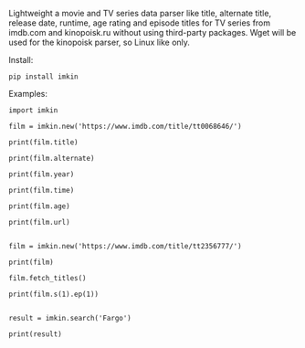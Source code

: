 Lightweight a movie and TV series data parser like title, alternate title, release date, runtime, age rating and episode titles for TV series from imdb.com and kinopoisk.ru without using third-party packages. Wget will be used for the kinopoisk parser, so Linux like only.

Install:

    pip install imkin

Examples:

    import imkin
    
    film = imkin.new('https://www.imdb.com/title/tt0068646/')
    
    print(film.title)
    
    print(film.alternate)
    
    print(film.year)
    
    print(film.time)
    
    print(film.age)
    
    print(film.url)
    
    
    film = imkin.new('https://www.imdb.com/title/tt2356777/')
    
    print(film)
    
    film.fetch_titles()
    
    print(film.s(1).ep(1))
    
    
    result = imkin.search('Fargo')
    
    print(result)
